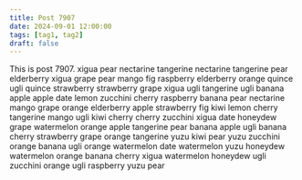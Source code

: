 ```yaml
---
title: Post 7907
date: 2024-09-01 12:00:00
tags: [tag1, tag2]
draft: false
---
```

This is post 7907.
xigua
pear
nectarine
tangerine
nectarine
tangerine
pear
elderberry
xigua
grape
pear
mango
fig
raspberry
elderberry
orange
quince
ugli
quince
strawberry
strawberry
grape
xigua
ugli
tangerine
ugli
banana
apple
apple
date
lemon
zucchini
cherry
raspberry
banana
pear
nectarine
mango
grape
orange
elderberry
apple
strawberry
fig
kiwi
lemon
cherry
tangerine
mango
ugli
kiwi
cherry
cherry
zucchini
xigua
date
honeydew
grape
watermelon
orange
apple
tangerine
pear
banana
apple
ugli
banana
cherry
strawberry
grape
orange
tangerine
yuzu
kiwi
pear
yuzu
zucchini
orange
banana
ugli
orange
watermelon
date
watermelon
yuzu
honeydew
watermelon
orange
banana
cherry
xigua
watermelon
honeydew
ugli
zucchini
orange
ugli
raspberry
yuzu
pear
